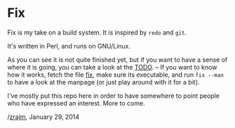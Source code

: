 # Fix

Fix is my take on a build system. It is inspired by `redo` and `git`.

It's written in Perl, and runs on GNU/Linux.

As you can see it is not quite finished yet, but if you want to have a sense of
where it is going, you can take a look at the
[TODO](https://github.com/zrajm/fix/blob/master/TODO.txt). – If you want to
know how it works, fetch the file
[fix](https://github.com/zrajm/fix/blob/master/fix), make sure its executable,
and run `fix --man` to have a look at the manpage (or just play around with it
for a bit).

I've mostly put this repo here in order to have somewhere to point people who
have expressed an interest. More to come.

/[zrajm](mailto:zrajm@zrajm.org), January 29, 2014
